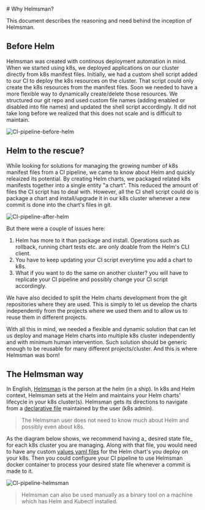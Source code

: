 # Why Helmsman?

This document describes the reasoning and need behind the inception of Helmsman. 

## Before Helm

Helmsman was created with continous deployment automation in mind. 
When we started using k8s, we deployed applications on our cluster directly from k8s manifest files. Initially, we had a custom shell script added to our CI to deploy the k8s resources on the cluster. That script could only create the k8s resources from the manifest files. Soon we needed to have a more flexible way to dynamically create/delete those resources. We structured our git repo and used custom file names (adding enabled or disabled into file names) and updated the shell script accordingly. It did not take long before we realized that this does not scale and is difficult to maintain. 

![CI-pipeline-before-helm](https://github.com/praqma/helmsman/docs/images/CI-pipeline-before-helm.jpg )

## Helm to the rescue?

While looking for solutions for managing the growing number of k8s manifest files from a CI pipeline, we came to know about Helm and quickly releaized its potential. By creating Helm charts, we packaged related k8s manifests together into a single entity "a chart". This reduced the amount of files the CI script has to deal with. However, all the CI shell script could do is package a chart and install/upgrade it in our k8s cluster whenever a new commit is done into the chart's files in git. 

![CI-pipeline-after-helm](https://github.com/praqma/helmsman/docs/images/CI-pipeline-after-helm.jpg)

But there were a couple of issues here:
1. Helm has more to it than package and install. Operations such as rollback, running chart tests etc. are only doable from the Helm's CLI client.
2. You have to keep updating your CI script everytime you add a chart to k8s. 
3. What if you want to do the same on another cluster? you will have to replicate your CI pipeline and possibly change your CI script accordingly.

We have also decided to split the Helm charts development from the git repositories where they are used. This is simply to let us develop the charts independently from the projects where we used them and to allow us to reuse them in different projects. 

With all this in mind, we needed a flexible and dynamic solution that can let us deploy and manage Helm charts into multiple k8s cluster independently and with minimum human intervention. Such solution should be generic enough to be reusable for many different projects/cluster. And this is where Helmsman was born!

## The Helmsman way

In English, [Helmsman](https://www.merriam-webster.com/dictionary/helmsman) is the person at the helm (in a ship). In k8s and Helm context, Helmsman sets at the Helm and maintains your Helm charts' lifecycle in your k8s cluster(s). Helmsman gets its directions to navigate from a [declarative file](desired_state_specification.md) maintained by the user (k8s admin). 

> The Helmsman user does not need to know much about Helm and possibly even about k8s. 

As the diagram below shows, we recommend having a_ desired state file_ for each k8s cluster you are managing. Along with that file, you would need to have any custom [values yaml files](https://docs.helm.sh/chart_template_guide/#values-files) for the Helm chart's you deploy on your k8s. Then you could configure your CI pipeline to use Helmsman docker container to process your desired state file whenever a commit is made to it.

![CI-pipeline-helmsman](https://github.com/praqma/helmsman/docs/images/CI-pipeline-helmsman.jpg)


> Helmsman can also be used manually as a binary tool on a machine which has Helm and Kubectl installed.